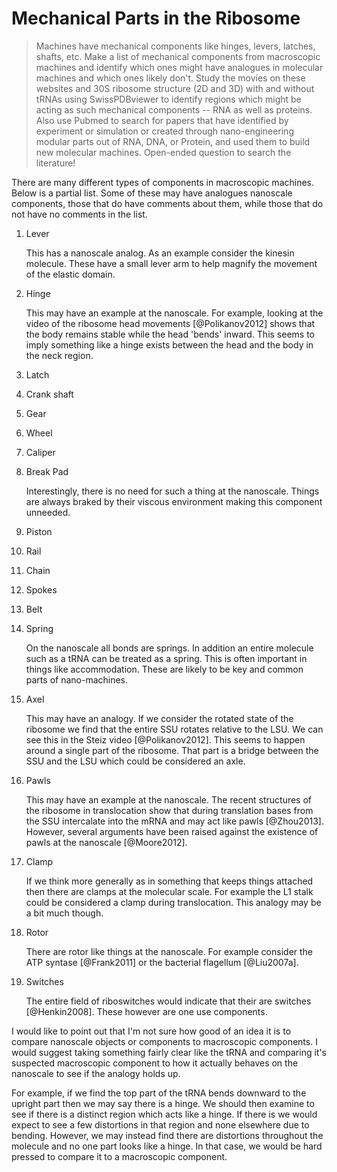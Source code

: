 # Mechanical Parts in the Ribosome #

> Machines have mechanical components like hinges, levers, latches, shafts, etc.
> Make a list of mechanical components from macroscopic machines and identify
> which ones might have analogues in molecular machines and which ones likely
> don't. Study the movies on these websites and 30S ribosome structure (2D and
> 3D) with and without tRNAs using SwissPDBviewer to identify regions which
> might be acting as such mechanical components -- RNA as well as proteins. Also
> use Pubmed to search for papers that have identified by experiment or
> simulation or created through nano-engineering modular parts out of RNA, DNA,
> or Protein, and used them to build new molecular machines. Open-ended question
> to search the literature! 

There are many different types of components in macroscopic machines. Below is a
partial list. Some of these may have analogues nanoscale components, those that
do have comments about them, while those that do not have no comments in the
list.

1. Lever

    This has a nanoscale analog. As an example consider the kinesin molecule.
    These have a small lever arm to help magnify the movement of the elastic domain.

2. Hinge

    This may have an example at the nanoscale. For example, looking at the video of
    the ribosome head movements [@Polikanov2012] shows that the body remains stable
    while the head 'bends' inward. This seems to imply something like a hinge exists
    between the head and the body in the neck region.

3. Latch

4. Crank shaft

5. Gear

6. Wheel

7. Caliper

8.  Break Pad

    Interestingly, there is no need for such a thing at the nanoscale. Things
    are always braked by their viscous environment making this component 
    unneeded.

9. Piston

10. Rail

11. Chain

12. Spokes

13. Belt

14. Spring

    On the nanoscale all bonds are springs. In addition an entire molecule such as a
    tRNA can be treated as a spring. This is often important in things like
    accommodation. These are likely to be key and common parts of nano-machines.

15. Axel

    This may have an analogy. If we consider the rotated state of the ribosome we
    find that the entire SSU rotates relative to the LSU. We can see this in the
    Steiz video [@Polikanov2012]. This seems to happen around a single part of the
    ribosome. That part is a bridge between the SSU and the LSU which could be
    considered an axle.

16. Pawls

    This may have an example at the nanoscale. The recent structures of the ribosome
    in translocation show that during translation bases from the SSU intercalate
    into the mRNA and may act like pawls [@Zhou2013]. However, several arguments
    have been raised against the existence of pawls at the nanoscale [@Moore2012].

17. Clamp

    If we think more generally as in something that keeps things attached then there
    are clamps at the molecular scale. For example the L1 stalk could be considered
    a clamp during translocation. This analogy may be a bit much though.

18. Rotor 

    There are rotor like things at the nanoscale. For example consider the ATP
    syntase [@Frank2011] or the bacterial flagellum [@Liu2007a].

19. Switches

    The entire field of riboswitches would indicate that their are switches
    [@Henkin2008]. These however are one use components.

I would like to point out that I'm not sure how good of an idea it is to compare
nanoscale objects or components to macroscopic components. I would suggest
taking something fairly clear like the tRNA and comparing it's suspected
macroscopic component to how it actually behaves on the nanoscale to see if the
analogy holds up. 

For example, if we find the top part of the tRNA bends downward to the upright
part then we may say there is a hinge. We should then examine to see if there is
a distinct region which acts like a hinge. If there is we would expect to see a
few distortions in that region and none elsewhere due to bending. However, we
may instead find there are distortions throughout the molecule and no one part
looks like a hinge. In that case, we would be hard pressed to compare it to a
macroscopic component.
